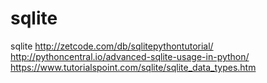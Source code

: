 # sqlite
sqlite
http://zetcode.com/db/sqlitepythontutorial/
http://pythoncentral.io/advanced-sqlite-usage-in-python/
https://www.tutorialspoint.com/sqlite/sqlite_data_types.htm

